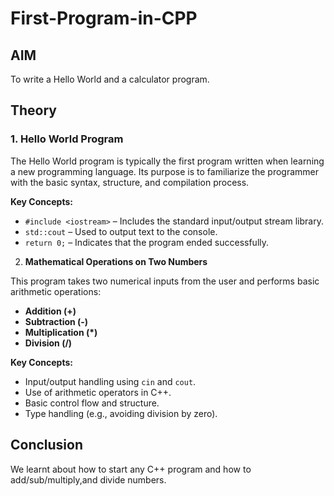 # First-Program-in-CPP
## AIM
To write a Hello World and a calculator program.

##  Theory

### 1. **Hello World Program**
The Hello World program is typically the first program written when learning a new programming language. Its purpose is to familiarize the programmer with the basic syntax, structure, and compilation process.

**Key Concepts:**
- `#include <iostream>` – Includes the standard input/output stream library.
- `std::cout` – Used to output text to the console.
- `return 0;` – Indicates that the program ended successfully.

  
 2. **Mathematical Operations on Two Numbers**

This program takes two numerical inputs from the user and performs basic arithmetic operations:
- **Addition (+)**
- **Subtraction (-)**
- **Multiplication (*)**
- **Division (/)**

**Key Concepts:**
- Input/output handling using `cin` and `cout`.
- Use of arithmetic operators in C++.
- Basic control flow and structure.
- Type handling (e.g., avoiding division by zero).

## Conclusion
We learnt about how to start any C++ program and how to add/sub/multiply,and divide numbers.
